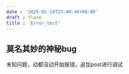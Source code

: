 ```yaml
---
date : '2025-02-18T23:40:46+08:00'
draft : flase
title : 'Error_test'
---
```


## 莫名其妙的神秘bug

未知问题，动都没动开始报错，追加post进行调试
